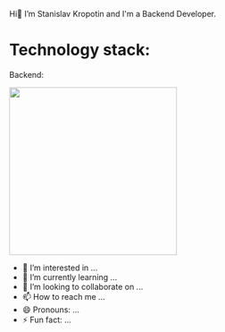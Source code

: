 Hi👋 I’m Stanislav Kropotin and I'm a Backend Developer.
  
# Technology stack: 
  Backend:
<div id="header" align="left">
  <img src="https://github.com/StanislavKropotin/images/blob/main/python.PNG?raw=true" width="300"/>
</div>


- 👀 I’m interested in ...
- 🌱 I’m currently learning ...
- 💞️ I’m looking to collaborate on ...
- 📫 How to reach me ...
- 😄 Pronouns: ...
- ⚡ Fun fact: ...

<!---
StanislavKropotin/StanislavKropotin is a ✨ special ✨ repository because its `README.md` (this file) appears on your GitHub profile.
You can click the Preview link to take a look at your changes.
--->
